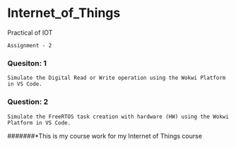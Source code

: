 # Internet_of_Things
Practical of IOT

`Assignment - 2`

### Quesiton: 1 
```
Simulate the Digital Read or Write operation using the Wokwi Platform in VS Code.
```
### Question: 2
```
Simulate the FreeRTOS task creation with hardware (HW) using the Wokwi Platform in VS Code.
```



#######*This is my course work for my Internet of Things course

